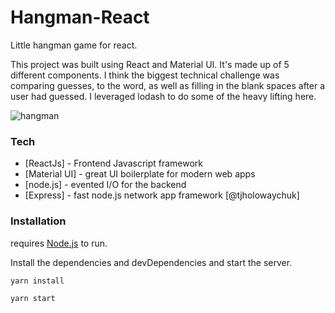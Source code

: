 # Hangman-React

Little hangman game for react. 


This project was built using React and Material UI. It's made up of 5 different components. I think the biggest technical challenge was comparing guesses, to the word, as well as filling in the blank spaces after a user had guessed. I leveraged lodash to do some of the heavy lifting here.

![hangman](http://www.nickparidon.com/static/media/hangman.590a20ad.png)

### Tech


* [ReactJs] - Frontend Javascript framework
* [Material UI] - great UI boilerplate for modern web apps
* [node.js] - evented I/O for the backend
* [Express] - fast node.js network app framework [@tjholowaychuk]


### Installation

requires [Node.js](https://nodejs.org/)  to run.

Install the dependencies and devDependencies and start the server.


```
yarn install
```

```
yarn start
```
